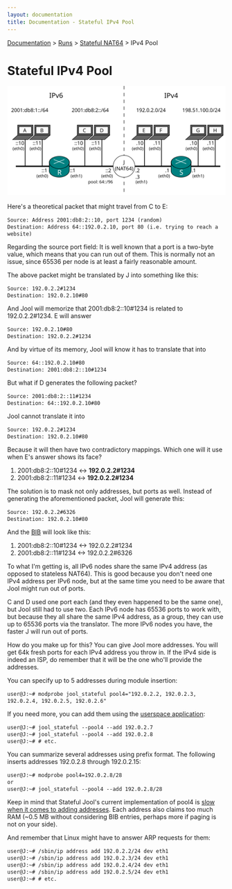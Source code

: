 ```yaml
---
layout: documentation
title: Documentation - Stateful IPv4 Pool
---
```


[Documentation](doc-index.html) > [Runs](doc-index.html#runs) > [Stateful NAT64](mod-run-stateful.html) > IPv4 Pool

# Stateful IPv4 Pool

![Fig.1 - Network from Scenario 3](images/tut2.3-network.svg)

Here's a theoretical packet that might travel from C to E:

	Source: Address 2001:db8:2::10, port 1234 (random)
	Destination: Address 64::192.0.2.10, port 80 (i.e. trying to reach a website)

Regarding the source port field: It is well known that a port is a two-byte value, which means that you can run out of them. This is normally not an issue, since 65536 per node is at least a fairly reasonable amount.

The above packet might be translated by J into something like this:

	Source: 192.0.2.2#1234
	Destination: 192.0.2.10#80

And Jool will memorize that 2001:db8:2::10#1234 is related to 192.0.2.2#1234. E will answer

	Source: 192.0.2.10#80
	Destination: 192.0.2.2#1234

And by virtue of its memory, Jool will know it has to translate that into

	Source: 64::192.0.2.10#80
	Destination: 2001:db8:2::10#1234

But what if D generates the following packet?

	Source: 2001:db8:2::11#1234
	Destination: 64::192.0.2.10#80

Jool cannot translate it into

	Source: 192.0.2.2#1234
	Destination: 192.0.2.10#80

Because it will then have two contradictory mappings. Which one will it use when E's answer shows its face?

1. 2001:db8:2::10#1234 <-> **192.0.2.2#1234**
2. 2001:db8:2::11#1234 <-> **192.0.2.2#1234**

The solution is to mask not only addresses, but ports as well. Instead of generating the aforementioned packet, Jool will generate this:

	Source: 192.0.2.2#6326
	Destination: 192.0.2.10#80

And the [BIB](misc-bib.html) will look like this:

1. 2001:db8:2::10#1234 <-> 192.0.2.2#1234
2. 2001:db8:2::11#1234 <-> 192.0.2.2#6326

To what I'm getting is, all IPv6 nodes share the same IPv4 address (as opposed to stateless NAT64). This is good because you don't need one IPv4 address per IPv6 node, but at the same time you need to be aware that Jool might run out of ports.

C and D used one port each (and they even happened to be the same one), but Jool still had to use two. Each IPv6 node has 65536 ports to work with, but because they all share the same IPv4 address, as a group, they can use up to 65536 ports via the translator. The more IPv6 nodes you have, the faster J will run out of ports.

How do you make up for this? You can give Jool more addresses. You will get 64k fresh ports for each IPv4 address you throw in. If the IPv4 side is indeed an ISP, do remember that it will be the one who'll provide the addresses.

You can specify up to 5 addresses during module insertion:

	user@J:~# modprobe jool_stateful pool4="192.0.2.2, 192.0.2.3, 192.0.2.4, 192.0.2.5, 192.0.2.6"

If you need more, you can add them using the [userspace application](usr-flags-pool4.html):

	user@J:~# jool_stateful --pool4 --add 192.0.2.7
	user@J:~# jool_stateful --pool4 --add 192.0.2.8
	user@J:~# # etc.

You can summarize several addresses using prefix format. The following inserts addresses 192.0.2.8 through 192.0.2.15:

	user@J:~# modprobe pool4=192.0.2.8/28
	or
	user@J:~# jool_stateful --pool4 --add 192.0.2.8/28

Keep in mind that Stateful Jool's current implementation of pool4 is [slow when it comes to adding addresses](https://github.com/NICMx/NAT64/issues/117#issuecomment-66942415). Each address also claims too much RAM (~0.5 MB without considering BIB entries, perhaps more if paging is not on your side).

And remember that Linux might have to answer ARP requests for them:

	user@J:~# /sbin/ip address add 192.0.2.2/24 dev eth1
	user@J:~# /sbin/ip address add 192.0.2.3/24 dev eth1
	user@J:~# /sbin/ip address add 192.0.2.4/24 dev eth1
	user@J:~# /sbin/ip address add 192.0.2.5/24 dev eth1
	user@J:~# # etc.

